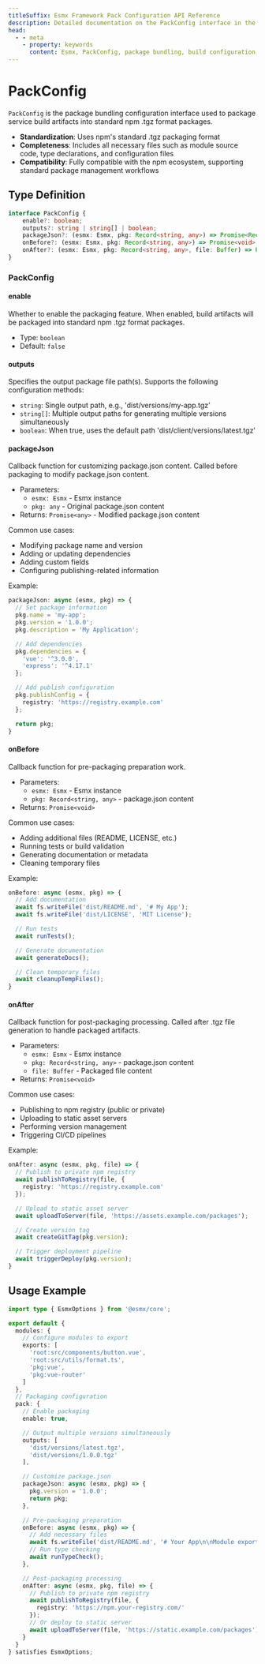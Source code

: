 ```yaml
---
titleSuffix: Esmx Framework Pack Configuration API Reference
description: Detailed documentation on the PackConfig interface in the Esmx framework, including package bundling rules, output configurations, and lifecycle hooks to help developers implement standardized build processes.
head:
  - - meta
    - property: keywords
      content: Esmx, PackConfig, package bundling, build configuration, lifecycle hooks, packaging configuration, web application framework
---
```


# PackConfig

`PackConfig` is the package bundling configuration interface used to package service build artifacts into standard npm .tgz format packages.

- **Standardization**: Uses npm's standard .tgz packaging format
- **Completeness**: Includes all necessary files such as module source code, type declarations, and configuration files
- **Compatibility**: Fully compatible with the npm ecosystem, supporting standard package management workflows

## Type Definition

```ts
interface PackConfig {
    enable?: boolean;
    outputs?: string | string[] | boolean;
    packageJson?: (esmx: Esmx, pkg: Record<string, any>) => Promise<Record<string, any>>;
    onBefore?: (esmx: Esmx, pkg: Record<string, any>) => Promise<void>;
    onAfter?: (esmx: Esmx, pkg: Record<string, any>, file: Buffer) => Promise<void>;
}
```

### PackConfig

#### enable

Whether to enable the packaging feature. When enabled, build artifacts will be packaged into standard npm .tgz format packages.

- Type: `boolean`
- Default: `false`

#### outputs

Specifies the output package file path(s). Supports the following configuration methods:
- `string`: Single output path, e.g., 'dist/versions/my-app.tgz'
- `string[]`: Multiple output paths for generating multiple versions simultaneously
- `boolean`: When true, uses the default path 'dist/client/versions/latest.tgz'

#### packageJson

Callback function for customizing package.json content. Called before packaging to modify package.json content.

- Parameters:
  - `esmx: Esmx` - Esmx instance
  - `pkg: any` - Original package.json content
- Returns: `Promise<any>` - Modified package.json content

Common use cases:
- Modifying package name and version
- Adding or updating dependencies
- Adding custom fields
- Configuring publishing-related information

Example:
```ts
packageJson: async (esmx, pkg) => {
  // Set package information
  pkg.name = 'my-app';
  pkg.version = '1.0.0';
  pkg.description = 'My Application';

  // Add dependencies
  pkg.dependencies = {
    'vue': '^3.0.0',
    'express': '^4.17.1'
  };

  // Add publish configuration
  pkg.publishConfig = {
    registry: 'https://registry.example.com'
  };

  return pkg;
}
```

#### onBefore

Callback function for pre-packaging preparation work.

- Parameters:
  - `esmx: Esmx` - Esmx instance
  - `pkg: Record<string, any>` - package.json content
- Returns: `Promise<void>`

Common use cases:
- Adding additional files (README, LICENSE, etc.)
- Running tests or build validation
- Generating documentation or metadata
- Cleaning temporary files

Example:
```ts
onBefore: async (esmx, pkg) => {
  // Add documentation
  await fs.writeFile('dist/README.md', '# My App');
  await fs.writeFile('dist/LICENSE', 'MIT License');

  // Run tests
  await runTests();

  // Generate documentation
  await generateDocs();

  // Clean temporary files
  await cleanupTempFiles();
}
```

#### onAfter

Callback function for post-packaging processing. Called after .tgz file generation to handle packaged artifacts.

- Parameters:
  - `esmx: Esmx` - Esmx instance
  - `pkg: Record<string, any>` - package.json content
  - `file: Buffer` - Packaged file content
- Returns: `Promise<void>`

Common use cases:
- Publishing to npm registry (public or private)
- Uploading to static asset servers
- Performing version management
- Triggering CI/CD pipelines

Example:
```ts
onAfter: async (esmx, pkg, file) => {
  // Publish to private npm registry
  await publishToRegistry(file, {
    registry: 'https://registry.example.com'
  });

  // Upload to static asset server
  await uploadToServer(file, 'https://assets.example.com/packages');

  // Create version tag
  await createGitTag(pkg.version);

  // Trigger deployment pipeline
  await triggerDeploy(pkg.version);
}
```

## Usage Example

```ts title="entry.node.ts"
import type { EsmxOptions } from '@esmx/core';

export default {
  modules: {
    // Configure modules to export
    exports: [
      'root:src/components/button.vue',
      'root:src/utils/format.ts',
      'pkg:vue',
      'pkg:vue-router'
    ]
  },
  // Packaging configuration
  pack: {
    // Enable packaging
    enable: true,

    // Output multiple versions simultaneously
    outputs: [
      'dist/versions/latest.tgz',
      'dist/versions/1.0.0.tgz'
    ],

    // Customize package.json
    packageJson: async (esmx, pkg) => {
      pkg.version = '1.0.0';
      return pkg;
    },

    // Pre-packaging preparation
    onBefore: async (esmx, pkg) => {
      // Add necessary files
      await fs.writeFile('dist/README.md', '# Your App\n\nModule export instructions...');
      // Run type checking
      await runTypeCheck();
    },

    // Post-packaging processing
    onAfter: async (esmx, pkg, file) => {
      // Publish to private npm registry
      await publishToRegistry(file, {
        registry: 'https://npm.your-registry.com/'
      });
      // Or deploy to static server
      await uploadToServer(file, 'https://static.example.com/packages');
    }
  }
} satisfies EsmxOptions;
```